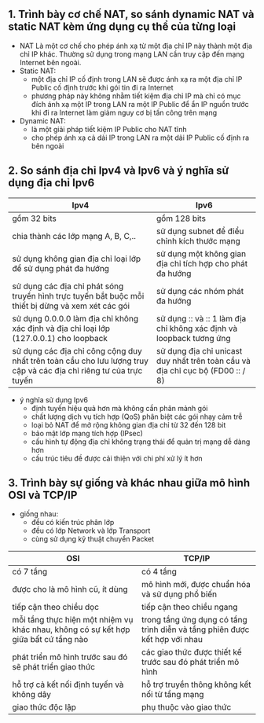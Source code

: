 ## 1. Trình bày cơ chế NAT, so sánh dynamic NAT và static NAT kèm ứng dụng cụ thể của từng loại
- NAT Là một cơ chế cho phép ánh xạ từ một địa chỉ IP này thành một địa chỉ IP khác. Thường sử dụng trong mạng LAN cần truy cập đến mạng Internet bên ngoài.
- Static NAT:
  - một địa chỉ IP cố định trong LAN sẽ được ánh xạ ra một địa chỉ IP Public cố định trước khi gói tin đi ra Internet
  - phương pháp này không nhằm tiết kiệm địa chỉ IP mà chỉ có mục đích ánh xạ một IP trong LAN ra một IP Public để ẩn IP nguồn trước khi đi ra Internet làm giảm nguy cơ bị tấn công trên mạng
- Dynamic NAT:
  - là một giải pháp tiết kiệm IP Public cho NAT tĩnh
  - cho phép ánh xạ cả dải IP trong LAN ra một dải IP Public cố định ra bên ngoài

## 2. So sánh địa chỉ Ipv4 và Ipv6 và ý nghĩa sử dụng địa chỉ Ipv6
Ipv4 | Ipv6
--- | ---
gồm 32 bits | gồm 128 bits
chia thành các lớp mạng A, B, C,.. | sử dụng subnet để điểu chỉnh kích thước mạng
sử dụng không gian địa chỉ loại lớp để sử dụng phát đa hướng | sử dụng một không gian địa chỉ tích hợp cho phát đa hướng
sử dụng các địa chỉ phát sóng truyền hình trực tuyến bắt buộc mỗi thiết bị dừng và xem xét các gói | sử dụng các nhóm phát đa hướng
sử dụng 0.0.0.0 làm địa chỉ không xác định và địa chỉ loại lớp (127.0.0.1) cho loopback | sử dụng :: và :: 1 làm địa chỉ không xác định và loopback tương ứng
sử dụng các địa chỉ công cộng duy nhất trên toàn cầu cho lưu lượng truy cập và các địa chỉ riêng tư của trực tuyến | sử dụng địa chỉ unicast duy nhất trên toàn cầu và địa chỉ cục bộ (FD00 :: / 8)

- ý nghĩa sử dụng Ipv6
  - định tuyến hiệu quả hơn mà không cần phân mảnh gói
  - chất lượng dịch vụ tích hợp (QoS) phân biệt các gói nhạy cảm trễ
  - loại bỏ NAT để mở rộng không gian địa chỉ từ 32 đến 128 bit
  - bảo mật lớp mạng tích hợp (IPsec)
  - cấu hình tự động địa chỉ không trạng thái để quản trị mạng dễ dàng hơn
  - cấu trúc tiêu đề được cải thiện với chi phí xử lý ít hơn

## 3. Trình bày sự giống và khác nhau giữa mô hình OSI và TCP/IP
- giống nhau:
  - đều có kiến trúc phân lớp
  - đều có lớp Network và lớp Transport
  - cùng sử dụng kỹ thuật chuyển Packet

OSI | TCP/IP
--- | ---
có 7 tầng | có 4 tầng
được cho là mô hình cũ, ít dùng | mô hình mới, được chuẩn hóa và sử dụng phổ biến
tiếp cận theo chiều dọc | tiếp cận theo chiều ngang
mỗi tầng thực hiện một nhiệm vụ khác nhau, không có sự kết hợp giữa bất cứ tầng nào | trong tầng ứng dụng có tầng trình diễn và tầng phiên được kết hợp với nhau
phát triển mô hình trước sau đó sẽ phát triển giao thức | các giao thức được thiết kế trước sau đó phát triển mô hình
hỗ trợ cả kết nối định tuyến và không dây | hỗ trợ truyền thông không kết nối từ tầng mạng
giao thức độc lập | phụ thuộc vào giao thức
